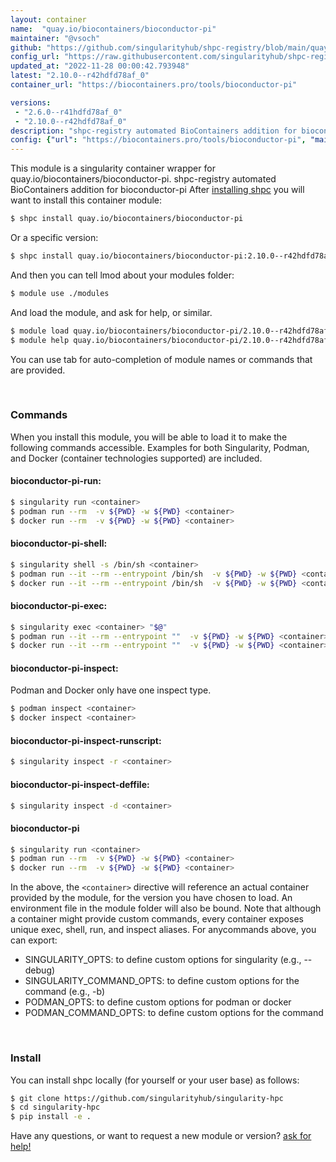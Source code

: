 ```yaml
---
layout: container
name:  "quay.io/biocontainers/bioconductor-pi"
maintainer: "@vsoch"
github: "https://github.com/singularityhub/shpc-registry/blob/main/quay.io/biocontainers/bioconductor-pi/container.yaml"
config_url: "https://raw.githubusercontent.com/singularityhub/shpc-registry/main/quay.io/biocontainers/bioconductor-pi/container.yaml"
updated_at: "2022-11-28 00:00:42.793948"
latest: "2.10.0--r42hdfd78af_0"
container_url: "https://biocontainers.pro/tools/bioconductor-pi"

versions:
 - "2.6.0--r41hdfd78af_0"
 - "2.10.0--r42hdfd78af_0"
description: "shpc-registry automated BioContainers addition for bioconductor-pi"
config: {"url": "https://biocontainers.pro/tools/bioconductor-pi", "maintainer": "@vsoch", "description": "shpc-registry automated BioContainers addition for bioconductor-pi", "latest": {"2.10.0--r42hdfd78af_0": "sha256:aeb07918cfec0d1dbb3eb903cf77a6242a66e23c3ee840330f85c9891c9319ab"}, "tags": {"2.6.0--r41hdfd78af_0": "sha256:8daecc7bc02198e662ce6dff95324b2e453a72e54d03795948c478ebac0ff343", "2.10.0--r42hdfd78af_0": "sha256:aeb07918cfec0d1dbb3eb903cf77a6242a66e23c3ee840330f85c9891c9319ab"}, "docker": "quay.io/biocontainers/bioconductor-pi"}
---
```


This module is a singularity container wrapper for quay.io/biocontainers/bioconductor-pi.
shpc-registry automated BioContainers addition for bioconductor-pi
After [installing shpc](#install) you will want to install this container module:


```bash
$ shpc install quay.io/biocontainers/bioconductor-pi
```

Or a specific version:

```bash
$ shpc install quay.io/biocontainers/bioconductor-pi:2.10.0--r42hdfd78af_0
```

And then you can tell lmod about your modules folder:

```bash
$ module use ./modules
```

And load the module, and ask for help, or similar.

```bash
$ module load quay.io/biocontainers/bioconductor-pi/2.10.0--r42hdfd78af_0
$ module help quay.io/biocontainers/bioconductor-pi/2.10.0--r42hdfd78af_0
```

You can use tab for auto-completion of module names or commands that are provided.

<br>

### Commands

When you install this module, you will be able to load it to make the following commands accessible.
Examples for both Singularity, Podman, and Docker (container technologies supported) are included.

#### bioconductor-pi-run:

```bash
$ singularity run <container>
$ podman run --rm  -v ${PWD} -w ${PWD} <container>
$ docker run --rm  -v ${PWD} -w ${PWD} <container>
```

#### bioconductor-pi-shell:

```bash
$ singularity shell -s /bin/sh <container>
$ podman run --it --rm --entrypoint /bin/sh  -v ${PWD} -w ${PWD} <container>
$ docker run --it --rm --entrypoint /bin/sh  -v ${PWD} -w ${PWD} <container>
```

#### bioconductor-pi-exec:

```bash
$ singularity exec <container> "$@"
$ podman run --it --rm --entrypoint ""  -v ${PWD} -w ${PWD} <container> "$@"
$ docker run --it --rm --entrypoint ""  -v ${PWD} -w ${PWD} <container> "$@"
```

#### bioconductor-pi-inspect:

Podman and Docker only have one inspect type.

```bash
$ podman inspect <container>
$ docker inspect <container>
```

#### bioconductor-pi-inspect-runscript:

```bash
$ singularity inspect -r <container>
```

#### bioconductor-pi-inspect-deffile:

```bash
$ singularity inspect -d <container>
```



#### bioconductor-pi

```bash
$ singularity run <container>
$ podman run --rm  -v ${PWD} -w ${PWD} <container>
$ docker run --rm  -v ${PWD} -w ${PWD} <container>
```


In the above, the `<container>` directive will reference an actual container provided
by the module, for the version you have chosen to load. An environment file in the
module folder will also be bound. Note that although a container
might provide custom commands, every container exposes unique exec, shell, run, and
inspect aliases. For anycommands above, you can export:

 - SINGULARITY_OPTS: to define custom options for singularity (e.g., --debug)
 - SINGULARITY_COMMAND_OPTS: to define custom options for the command (e.g., -b)
 - PODMAN_OPTS: to define custom options for podman or docker
 - PODMAN_COMMAND_OPTS: to define custom options for the command

<br>

### Install

You can install shpc locally (for yourself or your user base) as follows:

```bash
$ git clone https://github.com/singularityhub/singularity-hpc
$ cd singularity-hpc
$ pip install -e .
```

Have any questions, or want to request a new module or version? [ask for help!](https://github.com/singularityhub/singularity-hpc/issues)